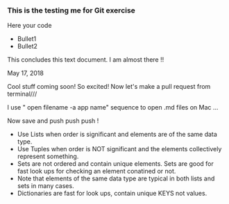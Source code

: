 ### This is the testing me for Git exercise

Here your code


* Bullet1
* Bullet2

This concludes this text document. I am almost there !!

May 17, 2018

Cool stuff coming soon! So excited! Now let's make a pull request from terminal///


I use " open filename -a app name" sequence to open .md files on Mac ... 

Now save and push push push !


* Use Lists when order is significant and elements are of the same data type.
* Use Tuples when order is NOT significant and the elements collectively represent something.
* Sets are not ordered and contain unique elements. Sets are good for fast look ups for checking an element conatined or not.
* Note that elements of the same data type are typical in both lists and sets in many cases.
* Dictionaries are fast for look ups, contain unique KEYS not values.
